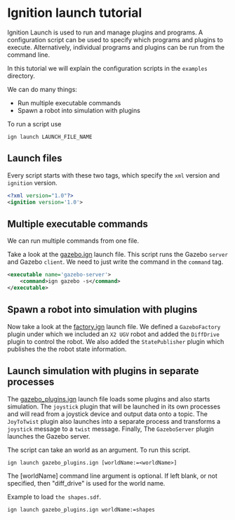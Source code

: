 # Ignition launch tutorial

Ignition Launch is used to run and manage plugins and programs. A configuration script can be used to specify which programs and plugins to execute. Alternatively, individual programs and plugins can be run from the command line.

In this tutorial we will explain the configuration scripts in the `examples` directory.

We can do many things:

* Run multiple executable commands
* Spawn a robot into simulation with plugins

To run a script use

`ign launch LAUNCH_FILE_NAME`

## Launch files

Every script starts with these two tags, which specify the `xml` version and `ignition` version.

```xml
<?xml version="1.0"?>
<ignition version='1.0'>
```

## Multiple executable commands

We can run multiple commands from one file.

Take a look at the [gazebo.ign](../examples/gazebo.ign) launch file. This script runs the Gazebo `server` and Gazebo `client`. We need to just write the command in the `command` tag.

```xml
<executable name='gazebo-server'>
    <command>ign gazebo -s</command>
</executable>
```

## Spawn a robot into simulation with plugins

Now take a look at the [factory.ign](../examples/factory.ign) launch file. We defined a `GazeboFactory` plugin under which we included an `X2 UGV` robot and added the `DiffDrive` plugin to control the robot. We also added the `StatePublisher` plugin which publishes the the robot state information.

## Launch simulation with plugins in separate processes

The [gazebo_plugins.ign](../examples/gazebo_plugins.ign) launch file loads some plugins and also starts simulation. The `joystick` plugin that will be launched in its own processes and will read from a joystick device and output data onto a topic. The `JoyToTwist` plugin also launches into a separate process and transforms a `joystick` message to a `twist` message. Finally, The `GazeboServer` plugin launches the Gazebo server.

The script can take an world as an argument. To run this script.

`ign launch gazebo_plugins.ign [worldName:=<worldName>]`

The [worldName] command line argument is optional. If left blank, or not specified, then "diff_drive" is used for the world name.

Example to load `the shapes.sdf`.

`ign launch gazebo_plugins.ign worldName:=shapes`
